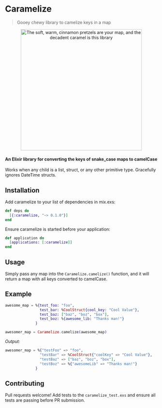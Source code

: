 # Caramelize
> Gooey chewy library to camelize keys in a map

<center>
<img src="http://i.imgur.com/LPIHMQA.gif" title="The soft, warm, cinnamon pretzels are your map, and the decadent caramel is this library" height="400">
</center>

#### An Elixir library for converting the keys of snake_case maps to camelCase

Works when any child is a list, struct, or any other primitive type. Gracefully ignores DateTime structs.

## Installation
Add caramelize to your list of dependencies in mix.exs:
```elixir
def deps do
  [{:caramelize, "~> 0.1.0"}]
end
```
Ensure caramelize is started before your application:
``` elixir
def application do
  [applications: [:caramelize]]
end
```

## Usage

Simply pass any map into the `Caramelize.camelize()` function, and it will return a map with all keys converted to camelCase.


## Example

```elixir
awesome_map = %{test_foo: "foo",
                test_bar: %CoolStruct{cool_key: "Cool Value"},
                test_baz: ["baz", "boz", "box"],
                test_boz: %{awesome_lib: "Thanks man!"}
              }

awesomer_map = Caramelize.camelize(awesome_map)

```


*Output:*

```elixir
awesomer_map = %{"testFoo" => "foo",
                "testBar" => %CoolStruct{"coolKey" => "Cool Value"},
                "testBaz" => ["baz", "boz", "box"],
                "testBoz" => %{"awesomeLib" => "Thanks man!"}
              }
```

## Contributing

Pull requests welcome! Add tests to the `caramelize_test.exs` and ensure all tests are passing before PR submission.
